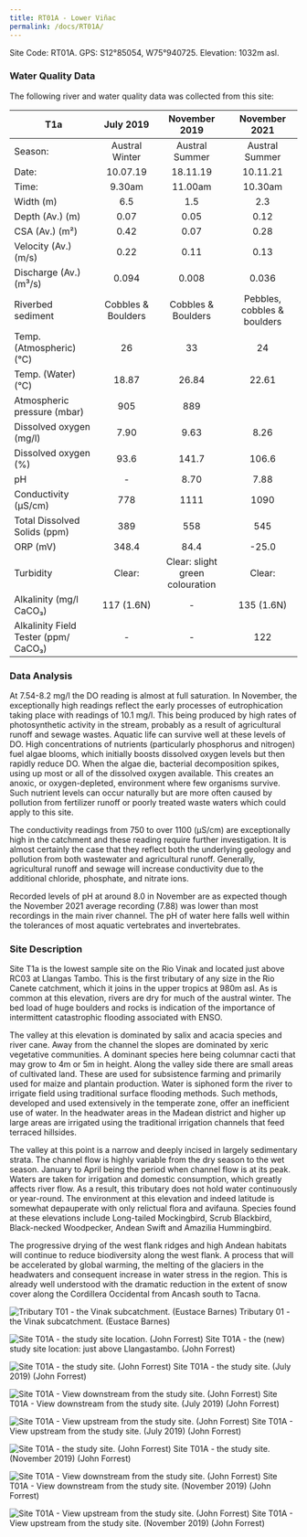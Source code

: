 ```yaml
---
title: RT01A - Lower Viñac
permalink: /docs/RT01A/
---
```


Site Code: RT01A.  GPS: S12°85054, W75°940725. Elevation:
1032m asl.

### Water Quality Data

The following river and water quality data was collected from this site:

|     T1a                                     |          July 2019        |              November 2019             |            November 2021           |
|---------------------------------------------|:-------------------------:|:--------------------------------------:|:----------------------------------:|
|     Season:                                 |       Austral Winter      |              Austral Summer            |            Austral Summer          |
|     Date:                                   |         10.07.19        |                18.11.19              |              10.11.21            |
|     Time:                                   |           9.30am          |                 11.00am                |               10.30am              |
|     Width (m)                               |             6.5           |                   1.5                  |                 2.3                |
|     Depth (Av.) (m)                         |            0.07           |                   0.05                 |                 0.12               |
|     CSA (Av.) (m²)                          |            0.42           |                   0.07                 |                 0.28               |
|     Velocity (Av.) (m/s)                    |            0.22           |                   0.11                 |                 0.13               |
|     Discharge (Av.) (m³/s)                  |            0.094          |                  0.008                 |                0.036               |
|     Riverbed sediment                       |     Cobbles & Boulders    |            Cobbles & Boulders          |     Pebbles, cobbles & boulders    |
|     Temp. (Atmospheric) (°C)                |             26            |                    33                  |                  24                |
|     Temp. (Water) (°C)                      |            18.87          |                  26.84                 |                22.61               |
|     Atmospheric pressure (mbar)             |             905           |                   889                  |                                    |
|     Dissolved oxygen (mg/l)                 |            7.90           |                   9.63                 |                 8.26               |
|     Dissolved oxygen (%)                    |            93.6           |                  141.7                 |                106.6               |
|     pH                                      |              -            |                   8.70                 |                 7.88               |
|     Conductivity (µS/cm)                    |             778           |                   1111                 |                 1090               |
|     Total Dissolved Solids (ppm)            |             389           |                   558                  |                 545                |
|     ORP (mV)                                |            348.4          |                   84.4                 |                -25.0               |
|     Turbidity                               |           Clear:          |     Clear: slight green colouration    |               Clear:               |
|     Alkalinity (mg/l CaCO₃)                 |         117 (1.6N)        |                    -                   |              135 (1.6N)            |
|     Alkalinity Field Tester (ppm/ CaCO₃)    |              -            |                    -                   |                 122                |

### Data Analysis
At 7.54-8.2 mg/l the DO reading is almost at full saturation. In November, the  exceptionally high readings reflect the early processes of eutrophication taking place with readings of 10.1 mg/l. This being produced by high rates of photosynthetic activity in the stream, probably as a result of agricultural runoff and sewage wastes. Aquatic life can survive well at these levels of DO. High concentrations of nutrients (particularly phosphorus and nitrogen) fuel algae blooms, which initially boosts dissolved oxygen levels but then rapidly reduce DO. When the algae die, bacterial decomposition spikes, using up most or all of the dissolved oxygen available. This creates an anoxic, or oxygen-depleted, environment where few organisms survive. Such nutrient levels can occur naturally but are more often caused by pollution from fertilizer runoff or poorly treated waste waters which could apply to this site.  

The conductivity readings from 750 to over 1100 (µS/cm) are exceptionally high in the catchment and these reading require further investigation. It is almost certainly the case that they reflect both the underlying geology and pollution from both wastewater and agricultural runoff. Generally, agricultural runoff and sewage will increase conductivity due to the additional chloride, phosphate, and nitrate ions. 

Recorded levels of pH at around 8.0 in November are as expected though the November 2021 average recording (7.88) was lower than most recordings in the main river channel. The pH of water here falls well within the tolerances of most aquatic vertebrates and invertebrates. 


### Site Description
Site T1a is the lowest sample site on the Rio Vinak and located just above RC03 at Llangas Tambo. This is the first tributary of any size in the Rio Canete catchment, which it joins in the upper tropics at 980m asl. As is common at this elevation, rivers are dry for much of the austral winter. The bed load of huge boulders and rocks is indication of the importance of intermittent catastrophic flooding associated with ENSO. 

The valley at this elevation is dominated by salix and acacia species and river cane. Away from the channel the slopes are dominated by xeric vegetative communities. A dominant species here being columnar cacti that may grow to 4m or 5m in height. Along the valley side there are small areas of cultivated land. These are used for subsistence farming and primarily used for maize and plantain production. Water is siphoned form the river to irrigate field using traditional surface flooding methods. Such methods, developed and used extensively in the temperate zone, offer an inefficient use of water. In the headwater areas in the Madean district and higher up large areas are irrigated using the traditional irrigation channels that feed terraced hillsides. 

The valley at this point is a narrow and deeply incised in largely sedimentary strata. The channel flow is highly variable from the dry season to the wet season. January to April being the period when channel flow is at its peak. Waters are taken for irrigation and domestic consumption, which greatly affects river flow. As a result, this tributary does not hold water continuously or year-round. The environment at this elevation and indeed latitude is somewhat depauperate with only relictual flora and avifauna. Species found at these elevations include Long-tailed Mockingbird, Scrub Blackbird, Black-necked Woodpecker, Andean Swift and Amazilia Hummingbird.

The progressive drying of the west flank ridges and high Andean habitats will continue to reduce biodiversity along the west flank. A process that will be accelerated by global warming, the melting of the glaciers in the headwaters and consequent increase in water stress in the region. This is already well understood with the dramatic reduction in the extent of snow cover along the Cordillera Occidental from Ancash south to Tacna.


![Tributary T01 - the Vinak subcatchment. (Eustace Barnes)](/assets/SiteDescriptions/T1/T1Vinacsubcatchment.jpg)
Tributary 01 - the Vinak subcatchment. (Eustace Barnes)


![Site T01A - the study site location. (John Forrest)](/assets/SiteDescriptions/T1/RT01ALower%20Vinakvalley.jpg)
Site T01A - the (new) study site location: just above Llangastambo. (John Forrest)


![Site T01A - the study site. (John Forrest)](/assets/SiteDescriptions/T1/T1AStudysitedryriverbed(July2019site).JPG)
Site T01A - the study site. (July 2019) (John Forrest)


![Site T01A - View downstream from the study site. (John Forrest)](/assets/SiteDescriptions/T1/T1AViewdownstream(July2019site).JPG)
Site T01A - View downstream from the study site. (July 2019) (John Forrest)


![Site T01A - View upstream from the study site. (John Forrest)](/assets/SiteDescriptions/T1/T1AViewupstream%20(July%202019%20site).JPG)
Site T01A - View upstream from the study site. (July 2019) (John Forrest)


![Site T01A - the study site. (John Forrest)](/assets/SiteDescriptions/T1/T1AStudysite(Nov.2019site).JPG)
Site T01A - the study site. (November 2019) (John Forrest)


![Site T01A - View downstream from the study site. (John Forrest)](/assets/SiteDescriptions/T1/T1AViewdownstream(Nov.2019site).JPG)
Site T01A - View downstream from the study site. (November 2019) (John Forrest)


![Site T01A - View upstream from the study site. (John Forrest)](/assets/SiteDescriptions/T1/T1AViewupstream(Nov.2019site).JPG)
Site T01A - View upstream from the study site. (November 2019) (John Forrest)
